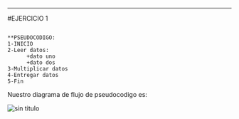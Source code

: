 ***
#EJERCICIO 1

~~~

**PSEUDOCODIGO:
1-INICIO
2-Leer datos:
      +dato uno
      +dato dos
3-Multiplicar datos
4-Entregar datos
5-Fin

~~~

Nuestro diagrama de flujo de pseudocodigo es:

 
![sin titulo](http://i66.tinypic.com/262rzoh.jpg)